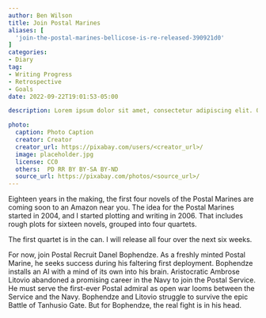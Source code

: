 ```yaml
---
author: Ben Wilson
title: Join Postal Marines
aliases: [
  'join-the-postal-marines-bellicose-is-re-released-390921d0'
]
categories:
- Diary
tag:
- Writing Progress
- Retrospective
- Goals
date: 2022-09-22T19:01:53-05:00

description: Lorem ipsum dolor sit amet, consectetur adipiscing elit. Quisque sit amet venenatis dolor. Suspendisse eu justo elit. Cras lacinia turpis nulla, nec lobortis sem varius eu. Sed viverra turpis malesuada est aliquet, ac laoreet Leo convallis. Vivamus pretium aliquam finibus. Mauris dictum, eros eu malesuada imperdiet, nisl mauris scelerisque diam, nec fringilla nisl libero in nulla. Mauris eget massa lacinia sapien faucibus consequat.

photo:
  caption: Photo Caption
  creator: Creator
  creator_url: https://pixabay.com/users/<creator_url>/
  image: placeholder.jpg
  license: CC0
  others:  PD RR BY BY-SA BY-ND
  source_url: https://pixabay.com/photos/<source_url>/
---
```


Eighteen years in the making, the first four novels of the Postal Marines are coming soon to an Amazon near you. The idea for the Postal Marines started in 2004, and I started plotting and writing in 2006. That includes rough plots for sixteen novels, grouped into four quartets.

The first quartet is in the can. I will release all four over the next six weeks.

For now, join Postal Recruit Danel Bophendze. As a freshly minted Postal Marine, he seeks success during his faltering first deployment. Bophendze installs an AI with a mind of its own into his brain. Aristocratic Ambrose Litovio abandoned a promising career in the Navy to join the Postal Service. He must serve the first-ever Postal admiral as open war looms between the Service and the Navy. Bophendze and Litovio struggle to survive the epic Battle of Tanhusio Gate. But for Bophendze, the real fight is in his head.